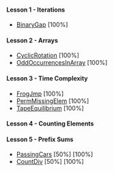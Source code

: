 #### Lesson 1 - Iterations

- [BinaryGap](https://app.codility.com/programmers/lessons/1-iterations/binary_gap/) [100%]

#### Lesson 2 - Arrays

- [CyclicRotation](https://app.codility.com/programmers/lessons/2-arrays/cyclic_rotation/) [100%]
- [OddOccurrencesInArray](https://app.codility.com/programmers/lessons/2-arrays/odd_occurrences_in_array/) [100%]

#### Lesson 3 - Time Complexity

- [FrogJmp](https://app.codility.com/programmers/lessons/3-time_complexity/frog_jmp/) [100%]
- [PermMissingElem](https://app.codility.com/programmers/lessons/3-time_complexity/perm_missing_elem/) [100%]
- [TapeEquilibrium](https://app.codility.com/programmers/lessons/3-time_complexity/tape_equilibrium/) [100%]

#### Lesson 4 - Counting Elements

#### Lesson 5 - Prefix Sums

- [PassingCars](https://app.codility.com/programmers/lessons/5-prefix_sums/passing_cars/) [50%] [100%]
- [CountDiv](https://app.codility.com/programmers/lessons/5-prefix_sums/passing_cars/) [50%] [100%]
